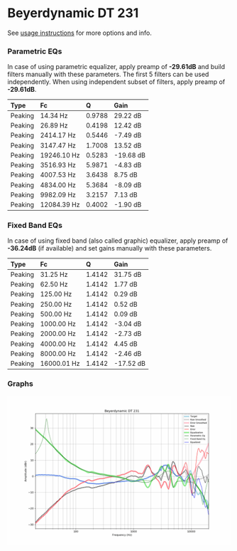 # Beyerdynamic DT 231
See [usage instructions](https://github.com/jaakkopasanen/AutoEq#usage) for more options and info.

### Parametric EQs
In case of using parametric equalizer, apply preamp of **-29.61dB** and build filters manually
with these parameters. The first 5 filters can be used independently.
When using independent subset of filters, apply preamp of **-29.61dB**.

| Type    | Fc          |      Q | Gain      |
|:--------|:------------|:-------|:----------|
| Peaking | 14.34 Hz    | 0.9788 | 29.22 dB  |
| Peaking | 26.89 Hz    | 0.4198 | 12.42 dB  |
| Peaking | 2414.17 Hz  | 0.5446 | -7.49 dB  |
| Peaking | 3147.47 Hz  | 1.7008 | 13.52 dB  |
| Peaking | 19246.10 Hz | 0.5283 | -19.68 dB |
| Peaking | 3516.93 Hz  | 5.9871 | -4.83 dB  |
| Peaking | 4007.53 Hz  | 3.6438 | 8.75 dB   |
| Peaking | 4834.00 Hz  | 5.3684 | -8.09 dB  |
| Peaking | 9982.09 Hz  | 3.2157 | 7.13 dB   |
| Peaking | 12084.39 Hz | 0.4002 | -1.90 dB  |

### Fixed Band EQs
In case of using fixed band (also called graphic) equalizer, apply preamp of **-36.24dB**
(if available) and set gains manually with these parameters.

| Type    | Fc          |      Q | Gain      |
|:--------|:------------|:-------|:----------|
| Peaking | 31.25 Hz    | 1.4142 | 31.75 dB  |
| Peaking | 62.50 Hz    | 1.4142 | 1.77 dB   |
| Peaking | 125.00 Hz   | 1.4142 | 0.29 dB   |
| Peaking | 250.00 Hz   | 1.4142 | 0.52 dB   |
| Peaking | 500.00 Hz   | 1.4142 | 0.09 dB   |
| Peaking | 1000.00 Hz  | 1.4142 | -3.04 dB  |
| Peaking | 2000.00 Hz  | 1.4142 | -2.73 dB  |
| Peaking | 4000.00 Hz  | 1.4142 | 4.45 dB   |
| Peaking | 8000.00 Hz  | 1.4142 | -2.46 dB  |
| Peaking | 16000.01 Hz | 1.4142 | -17.52 dB |

### Graphs
![](./Beyerdynamic%20DT%20231.png)